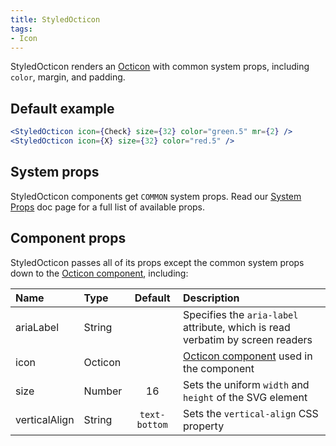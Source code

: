 ```yaml
---
title: StyledOcticon
tags:
- Icon
---
```


StyledOcticon renders an [Octicon](https://octicons.github.com) with common system props, including `color`, margin, and padding.

## Default example

```jsx live
<StyledOcticon icon={Check} size={32} color="green.5" mr={2} />
<StyledOcticon icon={X} size={32} color="red.5" />
```

## System props

StyledOcticon components get `COMMON` system props. Read our [System Props](/system-props) doc page for a full list of available props.

## Component props

StyledOcticon passes all of its props except the common system props down to the [Octicon component](https://github.com/primer/octicons/tree/master/lib/octicons_react#usage), including:

| Name | Type | Default | Description |
| :- | :- | :-: | :- |
| ariaLabel | String | | Specifies the `aria-label` attribute, which is read verbatim by screen readers |
| icon | Octicon | | [Octicon component](https://github.com/primer/octicons/tree/master/lib/octicons_react) used in the component |
| size | Number | 16 | Sets the uniform `width` and `height` of the SVG element |
| verticalAlign | String | `text-bottom` | Sets the `vertical-align` CSS property |
